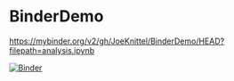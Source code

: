 # BinderDemo

https://mybinder.org/v2/gh/JoeKnittel/BinderDemo/HEAD?filepath=analysis.ipynb

[![Binder](https://mybinder.org/badge_logo.svg)](https://mybinder.org/v2/gh/JoeKnittel/BinderDemo/HEAD?filepath=analysis.ipynb)
